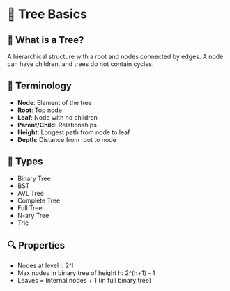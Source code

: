 # 🌱 Tree Basics

## 📌 What is a Tree?
A hierarchical structure with a root and nodes connected by edges. A node can have children, and trees do not contain cycles.

## 🧩 Terminology
- **Node**: Element of the tree
- **Root**: Top node
- **Leaf**: Node with no children
- **Parent/Child**: Relationships
- **Height**: Longest path from node to leaf
- **Depth**: Distance from root to node

## 🌲 Types
- Binary Tree
- BST
- AVL Tree
- Complete Tree
- Full Tree
- N-ary Tree
- Trie

## 🔍 Properties
- Nodes at level l: 2^l
- Max nodes in binary tree of height h: 2^(h+1) - 1
- Leaves = Internal nodes + 1 (in full binary tree)
